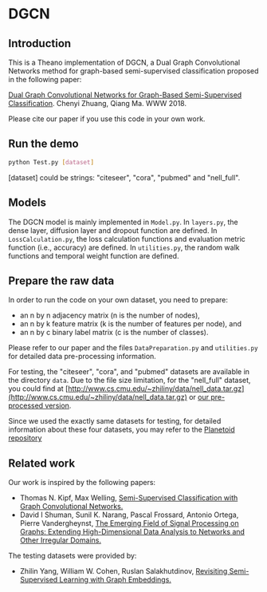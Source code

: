 # DGCN

## Introduction

This is a Theano implementation of DGCN, a Dual Graph Convolutional Networks method for graph-based semi-supervised classification proposed in the following paper:

[Dual Graph Convolutional Networks for Graph-Based Semi-Supervised Classification]().
Chenyi Zhuang, Qiang Ma.
WWW 2018.

Please cite our paper if you use this code in your own work.

## Run the demo

```bash
python Test.py [dataset]
```

[dataset] could be strings: "citeseer", "cora", "pubmed" and "nell_full".

## Models

The DGCN model is mainly implemented in `Model.py`. In `layers.py`, the dense layer, diffusion layer and dropout function are defined. In `LossCalculation.py`, the loss calculation functions and evaluation metric function (i.e., accuracy) are defined. In `utilities.py`, the random walk functions and temporal weight function are defined. 

## Prepare the raw data

In order to run the code on your own dataset, you need to prepare:
* an n by n adjacency matrix (n is the number of nodes), 
* an n by k feature matrix (k is the number of features per node), and
* an n by c binary label matrix (c is the number of classes).

Please refer to our paper and the files `DataPreparation.py` and `utilities.py` for detailed data pre-processing information.

For testing, the "citeseer", "cora", and "pubmed" datasets are available in the directory `data`. Due to the file size limitation, for the "nell_full" dataset, you could find at [http://www.cs.cmu.edu/~zhiliny/data/nell_data.tar.gz](http://www.cs.cmu.edu/~zhiliny/data/nell_data.tar.gz) or [our pre-processed version](https://www.dropbox.com/s/bxrvf1syyuzmcqq/DGCN.zip?dl=0).

Since we used the exactly same datasets for testing, for detailed information about these four datasets, you may refer to the [Planetoid repository](https://github.com/kimiyoung/planetoid)

## Related work

Our work is inspired by the following papers:

* Thomas N. Kipf, Max Welling, [Semi-Supervised Classification with Graph Convolutional Networks.](http://arxiv.org/abs/1609.02907)
* David I Shuman, Sunil K. Narang, Pascal Frossard, Antonio Ortega, Pierre Vandergheynst, [The Emerging Field of Signal Processing on Graphs: Extending High-Dimensional Data Analysis to Networks and Other Irregular Domains.](https://arxiv.org/abs/1211.0053)

The testing datasets were provided by:
* Zhilin Yang, William W. Cohen, Ruslan Salakhutdinov, [Revisiting Semi-Supervised Learning with Graph Embeddings.](https://arxiv.org/abs/1603.08861)
